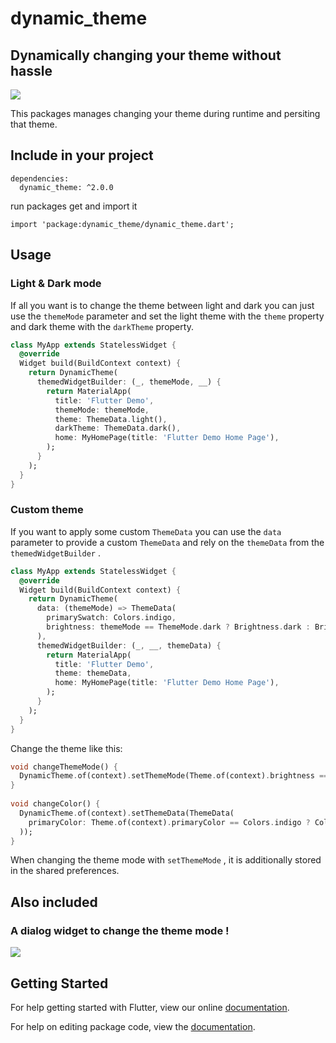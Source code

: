 # dynamic_theme

## Dynamically changing your theme without hassle

![](https://github.com/Norbert515/dynamic_theme/blob/master/assets/theme.png)

This packages manages changing your theme during runtime and persiting that theme.

## Include in your project

```
dependencies:
  dynamic_theme: ^2.0.0
```

run packages get and import it

```
import 'package:dynamic_theme/dynamic_theme.dart';
```

## Usage

### Light & Dark mode

If all you want is to change the theme between light and dark you can just use the `themeMode` parameter and set the light theme with the `theme` property and dark theme with the `darkTheme` property.

```dart
class MyApp extends StatelessWidget {
  @override
  Widget build(BuildContext context) {
    return DynamicTheme(
      themedWidgetBuilder: (_, themeMode, __) {
        return MaterialApp(
          title: 'Flutter Demo',
          themeMode: themeMode,
          theme: ThemeData.light(),
          darkTheme: ThemeData.dark(),
          home: MyHomePage(title: 'Flutter Demo Home Page'),
        );
      }
    );
  }
}
```

### Custom theme

If you want to apply some custom `ThemeData` you can use the `data` parameter to provide a custom `ThemeData` and rely on the `themeData` from the `themedWidgetBuilder` .

```dart
class MyApp extends StatelessWidget {
  @override
  Widget build(BuildContext context) {
    return DynamicTheme(
      data: (themeMode) => ThemeData(
        primarySwatch: Colors.indigo,
        brightness: themeMode == ThemeMode.dark ? Brightness.dark : Brightness.light,
      ),
      themedWidgetBuilder: (_, __, themeData) {
        return MaterialApp(
          title: 'Flutter Demo',
          theme: themeData,
          home: MyHomePage(title: 'Flutter Demo Home Page'),
        );
      }
    );
  }
}
```

Change the theme like this:

```dart
void changeThemeMode() {
  DynamicTheme.of(context).setThemeMode(Theme.of(context).brightness == Brightness.dark ? ThemeMode.light : ThemeMode.dark);
}
  
void changeColor() {
  DynamicTheme.of(context).setThemeData(ThemeData(
    primaryColor: Theme.of(context).primaryColor == Colors.indigo ? Colors.red : Colors.indigo
  ));
}
```

When changing the theme mode with `setThemeMode` , it is additionally stored in the shared preferences.

## Also included

### A dialog widget to change the theme mode !

![](https://github.com/Norbert515/dynamic_theme/blob/master/assets/dialogs.png)

## Getting Started

For help getting started with Flutter, view our online [documentation](https://flutter.io/).

For help on editing package code, view the [documentation](https://flutter.io/developing-packages/).
